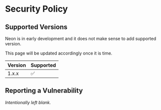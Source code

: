 # Security Policy

## Supported Versions

Neon is in early development and it does not make sense to add supported version.

This page will be updated accordingly once it is time.

| Version | Supported          |
| ------- | ------------------ |
| 1.x.x   | :white_check_mark: |

## Reporting a Vulnerability

*Intentionally left blank.*

<!-- Use this section to tell people how to report a vulnerability.

Tell them where to go, how often they can expect to get an update on a
reported vulnerability, what to expect if the vulnerability is accepted or
declined, etc. -->
